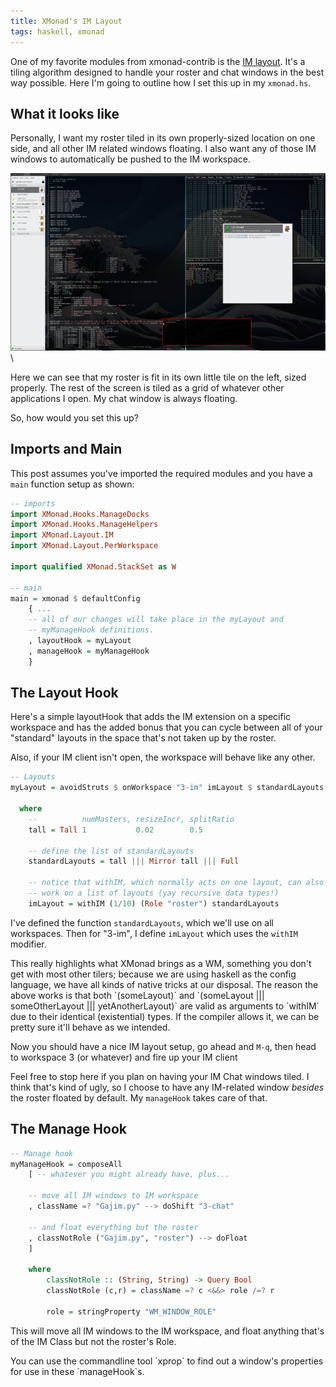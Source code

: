 ```yaml
---
title: XMonad's IM Layout
tags: haskell, xmonad
---
```


One of my favorite modules from xmonad-contrib is the [IM layout][].
It's a tiling algorithm designed to handle your roster and chat windows
in the best way possible. Here I'm going to outline how I set this up in
my `xmonad.hs`.

## What it looks like

Personally, I want my roster tiled in its own properly-sized location on
one side, and all other IM related windows floating. I also want any of
those IM windows to automatically be pushed to the IM workspace.

![IM Layout Screenshot](/img/xmonad_im_layout.png)\ 

Here we can see that my roster is fit in its own little tile on the
left, sized properly. The rest of the screen is tiled as a grid of
whatever other applications I open. My chat window is always floating.

So, how would you set this up?

## Imports and Main

This post assumes you've imported the required modules and you have a
`main` function setup as shown:

```haskell
-- imports
import XMonad.Hooks.ManageDocks
import XMonad.Hooks.ManageHelpers
import XMonad.Layout.IM
import XMonad.Layout.PerWorkspace

import qualified XMonad.StackSet as W

-- main
main = xmonad $ defaultConfig
    { ...
    -- all of our changes will take place in the myLayout and
    -- myManageHook definitions.
    , layoutHook = myLayout
    , manageHook = myManageHook
    }
```

## The Layout Hook

Here's a simple layoutHook that adds the IM extension on a specific
workspace and has the added bonus that you can cycle between all of your
"standard" layouts in the space that's not taken up by the roster.

Also, if your IM client isn't open, the workspace will behave like any
other.

```haskell
-- Layouts
myLayout = avoidStruts $ onWorkspace "3-im" imLayout $ standardLayouts

  where
    --          numMasters, resizeIncr, splitRatio
    tall = Tall 1           0.02        0.5

    -- define the list of standardLayouts
    standardLayouts = tall ||| Mirror tall ||| Full

    -- notice that withIM, which normally acts on one layout, can also 
    -- work on a list of layouts (yay recursive data types!)
    imLayout = withIM (1/10) (Role "roster") standardLayouts
```

I've defined the function `standardLayouts`, which we'll use on all
workspaces. Then for "3-im", I define `imLayout` which uses the `withIM`
modifier.

<div class="well">
This really highlights what XMonad brings as a WM, something you don't
get with most other tilers; because we are using haskell as the config
language, we have all kinds of native tricks at our disposal. The reason
the above works is that both `(someLayout)` and
`(someLayout |||  someOtherLayout ||| yetAnotherLayout)` are valid as
arguments to `withIM` due to their identical (existential) types. If the
compiler allows it, we can be pretty sure it'll behave as we intended.
</div>

Now you should have a nice IM layout setup, go ahead and `M-q`, then
head to workspace 3 (or whatever) and fire up your IM client

Feel free to stop here if you plan on having your IM Chat windows tiled.
I think that's kind of ugly, so I choose to have any IM-related window
*besides* the roster floated by default. My `manageHook` takes care of
that.

## The Manage Hook

```haskell
-- Manage hook
myManageHook = composeAll
    [ -- whatever you might already have, plus...

    -- move all IM windows to IM workspace
    , className =? "Gajim.py" --> doShift "3-chat"

    -- and float everything but the roster
    , classNotRole ("Gajim.py", "roster") --> doFloat
    ]

    where
        classNotRole :: (String, String) -> Query Bool
        classNotRole (c,r) = className =? c <&&> role /=? r

        role = stringProperty "WM_WINDOW_ROLE"
```

This will move all IM windows to the IM workspace, and float anything 
that's of the IM Class but not the roster's Role.

<div class="well">
You can use the commandline tool `xprop` to find out a window's
properties for use in these `manageHook`s.
</div>

[IM layout]: http://xmonad.org/xmonad-docs/xmonad-contrib/XMonad-Layout-IM.html
